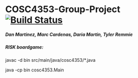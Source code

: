 
# COSC4353-Group-Project [![Build Status](https://travis-ci.org/Tylerremmie/COSC4353-Group-Project.svg?branch=master)](https://travis-ci.org/Tylerremmie/COSC4353-Group-Project)

##### Dan Martinez, Marc Cardenas, Daria Martin, Tyler Remmie

##### RISK boardgame:

javac -d bin src/main/java/cosc4353/*.java

java -cp bin cosc4353.Main